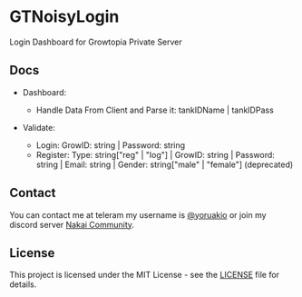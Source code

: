 # GTNoisyLogin

Login Dashboard for Growtopia Private Server

## Docs

- Dashboard: 
    - Handle Data From Client and Parse it: tankIDName | tankIDPass

- Validate:
    - Login: GrowID: string | Password: string
    - Register: Type: string["reg" | "log"] | GrowID: string | Password: string | Email: string | Gender: string["male" | "female"] (deprecated)


## Contact

You can contact me at teleram my username is [@yoruakio](https://t.me/yoruakio) or join my discord server [Nakai Community](https://discord.com/invite/ESsBxptJqr).

## License

This project is licensed under the MIT License - see the [LICENSE](LICENSE) file for details.